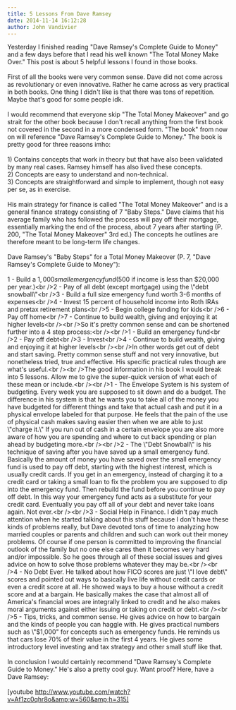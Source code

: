 ```yaml
---
title: 5 Lessons From Dave Ramsey
date: 2014-11-14 16:12:28
author: John Vandivier
---
```




Yesterday I finished reading \"Dave Ramsey's Complete Guide to Money\" and a few days before that I read his well known \"The Total Money Make Over.\" This post is about 5 helpful lessons I found in those books.<br /><br />First of all the books were very common sense. Dave did not come across as revolutionary or even innovative. Rather he came across as very practical in both books. One thing I didn't like is that there was tons of repetition. Maybe that's good for some people idk.<br /><br />I would recommend that everyone skip \"The Total Money Makeover\" and go strait for the other book because I don't recall anything from the first book not covered in the second in a more condensed form. \"The book\" from now on will reference \"Dave Ramsey's Complete Guide to Money.\" The book is pretty good for three reasons imho:<br /><br />1) Contains concepts that work in theory but that have also been validated by many real cases. Ramsey himself has also lived these concepts.<br />2) Concepts are easy to understand and non-technical.<br />3) Concepts are straightforward and simple to implement, though not easy per se, as in exercise.<br /><br />His main strategy for finance is called \"The Total Money Makeover\" and is a general finance strategy consisting of 7 \"Baby Steps.\" Dave claims that his average family who has followed the process will pay off their mortgage, essentially marking the end of the process, about 7 years after starting (P. 200, \"The Total Money Makeover\" 3rd ed.) The concepts he outlines are therefore meant to be long-term life changes.<br /><br />Dave Ramsey's \"Baby Steps\" for a Total Money Makeover (P. 7, \"Dave Ramsey's Complete Guide to Money\"):<br /><br />1 - Build a $1,000 small emergency fund ($500 if income is less than $20,000 per year.)<br />2 - Pay of all debt (except mortgage) using the \"debt snowball\"<br />3 - Build a full size emergency fund worth 3-6 months of expenses<br />4 - Invest 15 percent of household income into Roth IRAs and pretax retirement plans<br />5 - Begin college funding for kids<br />6 - Pay off home<br />7 - Continue to build wealth, giving and enjoying it at higher levels<br /><br />So it's pretty common sense and can be shortened further into a 4 step process:<br /><br />1 - Build an emergency fund<br />2 - Pay off debt<br />3 - Invest<br />4 - Continue to build wealth, giving and enjoying it at higher levels<br /><br />In other words get out of debt and start saving. Pretty common sense stuff and not very innovative, but nonetheless tried, true and effective. His specific practical rules though are what's useful.<br /><br />The good information in his book I would break into 5 lessons. Allow me to give the super-quick version of what each of these mean or include.<br /><br />1 - The Envelope System is his system of budgeting. Every week you are supposed to sit down and do a budget. The difference in his system is that he wants you to take all of the money you have budgeted for different things and take that actual cash and put it in a physical envelope labeled for that purpose. He feels that the pain of the use of physical cash makes saving easier then when we are able to just \"charge it.\" If you run out of cash in a certain envelope you are also more aware of how you are spending and where to cut back spending or plan ahead by budgeting more.<br /><br />2 - The \"Debt Snowball\" is his technique of saving after you have saved up a small emergency fund. Basically the amount of money you have saved over the small emergency fund is used to pay off debt, starting with the highest interest, which is usually credit cards. If you get in an emergency, instead of charging it to a credit card or taking a small loan to fix the problem you are supposed to dip into the emergency fund. Then rebuild the fund before you continue to pay off debt. In this way your emergency fund acts as a substitute for your credit card. Eventually you pay off all of your debt and never take loans again. Not ever.<br /><br />3 - Social Help in Finance. I didn't pay much attention when he started talking about this stuff because I don't have these kinds of problems really, but Dave devoted tons of time to analyzing how married couples or parents and children and such can work out their money problems. Of course if one person is committed to improving the financial outlook of the family but no one else cares then it becomes very hard and/or impossible. So he goes through all of these social issues and gives advice on how to solve those problems whatever they may be.<br /><br />4 - No Debt Ever. He talked about how FICO scores are just \"I love debt\" scores and pointed out ways to basically live life without credit cards or even a credit score at all. He showed ways to buy a house without a credit score and at a bargain. He basically makes the case that almost all of America's financial woes are integrally linked to credit and he also makes moral arguments against either issuing or taking on credit or debt.<br /><br />5 - Tips, tricks, and common sense. He gives advice on how to bargain and the kinds of people you can haggle with. He gives practical numbers such as \"$1,000\" for concepts such as emergency funds. He reminds us that cars lose 70% of their value in the first 4 years. He gives some introductory level investing and tax strategy and other small stuff like that.<br /><br />In conclusion I would certainly recommend \"Dave Ramsey's Complete Guide to Money.\" He's also a pretty cool guy. Want proof? Here, have a Dave Ramsey:<br /><br />[youtube http://www.youtube.com/watch?v=Af1zc0qhr8o&amp;w=560&amp;h=315]
